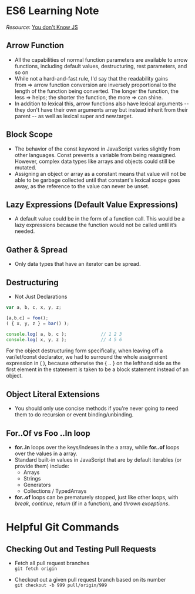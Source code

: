 # ES6 Learning Note
*Resource*: [You don't Know JS](https://github.com/getify/You-Dont-Know-JS/blob/master/es6%20&%20beyond/README.md#you-dont-know-js-es6--beyond)

## Arrow Function ##
* All the capabilities of normal function parameters are available to arrow functions, including default values, destructuring, rest parameters, and so on
* While not a hard-and-fast rule, I'd say that the readability gains from => arrow function conversion are inversely proportional to the length of the function being converted. The longer the function, the less => helps; the shorter the function, the more => can shine.
* In addition to lexical this, arrow functions also have lexical arguments -- they don't have their own arguments array but instead inherit from their parent -- as well as lexical super and new.target.


## Block Scope ##
* The behavior of the const keyword in JavaScript varies slightly from other languages. Const prevents a variable from being reassigned. However, complex data types like arrays and objects could still be mutated.
* Assigning an object or array as a constant means that value will not be able to be garbage collected until that constant's lexical scope goes away, as the reference to the value can never be unset. 


## Lazy Expressions (Default Value Expressions) ##
* A default value could be in the form of a function call. This would be a lazy expressions because the function would not be called until it’s needed.


## Gather & Spread ##
* Only data types that have an iterator can be spread.


## Destructuring ##
* Not Just Declarations  

```javascript
var a, b, c, x, y, z;

[a,b,c] = foo();
( { x, y, z } = bar() );

console.log( a, b, c );				// 1 2 3
console.log( x, y, z );				// 4 5 6
```

For the object destructuring form specifically, when leaving off a var/let/const declarator, we had to surround the whole assignment expression in ( ), because otherwise the { .. } on the lefthand side as the first element in the statement is taken to be a block statement instead of an object.


## Object Literal Extensions ##
* You should only use concise methods if you're never going to need them to do recursion or event binding/unbinding.


## For..Of vs Foo ..In loop ##
* **for..in** loops over the keys/indexes in the a array, while **for..of** loops over the values in a array.
* Standard built-in values in JavaScript that are by default iterables (or provide them) include:
  * Arrays
  * Strings
  * Generators
  * Collections / TypedArrays
* **for..of** loops can be prematurely stopped, just like other loops, with _break_, _continue_, _return_ (if in a function), and _thrown exceptions_.





# Helpful Git Commands #
## Checking Out and Testing Pull Requests ##
* Fetch all pull request branches  
`git fetch origin`

* Checkout out a given pull request branch based on its number  
`git checkout -b 999 pull/origin/999`
